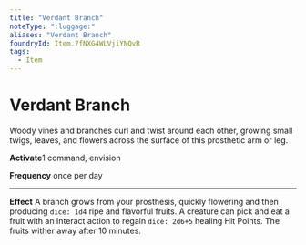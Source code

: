 ```yaml
---
title: "Verdant Branch"
noteType: ":luggage:"
aliases: "Verdant Branch"
foundryId: Item.7fNXG4WLVjiYNQvR
tags:
  - Item
---
```


# Verdant Branch

Woody vines and branches curl and twist around each other, growing small twigs, leaves, and flowers across the surface of this prosthetic arm or leg.

**Activate**1 command, envision

**Frequency** once per day

* * *

**Effect** A branch grows from your prosthesis, quickly flowering and then producing `dice: 1d4` ripe and flavorful fruits. A creature can pick and eat a fruit with an Interact action to regain `dice: 2d6+5` healing Hit Points. The fruits wither away after 10 minutes.
